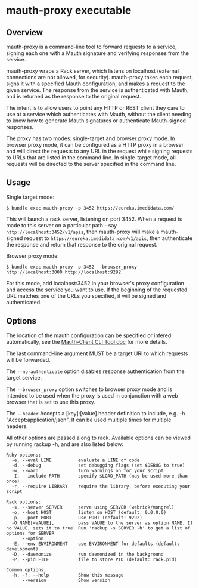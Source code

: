 # mauth-proxy executable

## Overview

mauth-proxy is a command-line tool to forward requests to a service, signing each one with a Mauth signature and verifying responses from the service.

mauth-proxy wraps a Rack server, which listens on localhost (external connections are not allowed, for security).
mauth-proxy takes each request, signs it with a specified Mauth configuration, and makes a request to the given service.
The response from the service is authenticated with Mauth, and is returned as the response to the original request.

The intent is to allow users to point any HTTP or REST client they care to use at a service which authenticates with Mauth, without the client needing to know how to generate Mauth signatures or authenticate Mauth-signed responses.

The proxy has two modes: single-target and browser proxy mode. In browser proxy mode, it can be configured as a HTTP proxy in a browser and will direct the requests to any URL in the request while signing requests to URLs that are listed in the command line.
In single-target mode, all requests will be directed to the server specified in the command line.

## Usage

Single target mode:
```
$ bundle exec mauth-proxy -p 3452 https://eureka.imedidata.com/
```

This will launch a rack server, listening on port 3452.
When a request is made to this server on a particular path - say `http://localhost:3452/v1/apis`, then mauth-proxy will make a mauth-signed request to `https://eureka.imedidata.com/v1/apis`, then authenticate the response and return that response to the original request.

Browser proxy mode:
```
$ bundle exec mauth-proxy -p 3452 --browser_proxy http://localhost:3000 http://localhost:9292
```

For this mode, add localhost:3452 in your browser's proxy configuration and access the service you want to use.
If the beginning of the requested URL matches one of the URLs you specified, it will be signed and authenticated.


## Options

The location of the mauth configuration can be specified or infered automatically, see the [Mauth-Client CLI Tool doc](./mauth-client_CLI.md#configuration) for more details.

The last command-line argument MUST be a target URI to which requests will be forwarded.

The `--no-authenticate` option disables response authentication from the target service.

The `--browser_proxy` option switches to browser proxy mode and is intended to be used when the proxy is used in conjunction with a web browser that is set to use this proxy.

The `--header` Accepts a [key]:[value] header definition to include, e.g. -h "Accept:application/json". It can be used multiple times for multiple headers.

All other options are passed along to rack.
Available options can be viewed by running rackup -h, and are also listed below:

```
Ruby options:
  -e, --eval LINE          evaluate a LINE of code
  -d, --debug              set debugging flags (set $DEBUG to true)
  -w, --warn               turn warnings on for your script
  -I, --include PATH       specify $LOAD_PATH (may be used more than once)
  -r, --require LIBRARY    require the library, before executing your script

Rack options:
  -s, --server SERVER      serve using SERVER (webrick/mongrel)
  -o, --host HOST          listen on HOST (default: 0.0.0.0)
  -p, --port PORT          use PORT (default: 9292)
  -O NAME[=VALUE],         pass VALUE to the server as option NAME. If no VALUE, sets it to true. Run 'rackup -s SERVER -h' to get a list of options for SERVER
      --option
  -E, --env ENVIRONMENT    use ENVIRONMENT for defaults (default: development)
  -D, --daemonize          run daemonized in the background
  -P, --pid FILE           file to store PID (default: rack.pid)

Common options:
  -h, -?, --help           Show this message
      --version            Show version
```

